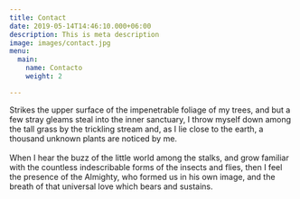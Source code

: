 ```yaml
---
title: Contact
date: 2019-05-14T14:46:10.000+06:00
description: This is meta description
image: images/contact.jpg
menu:
  main:
    name: Contacto
    weight: 2

---
```

Strikes the upper surface of the impenetrable foliage of my trees, and but a few stray gleams steal into the inner sanctuary, I throw myself down among the tall grass by the trickling stream and, as I lie close to the earth, a thousand unknown plants are noticed by me.<br><br>When I hear the buzz of the little world among the stalks, and grow familiar with the countless indescribable forms of the insects and flies, then I feel the presence of the Almighty, who formed us in his own image, and the breath of that universal love which bears and sustains.